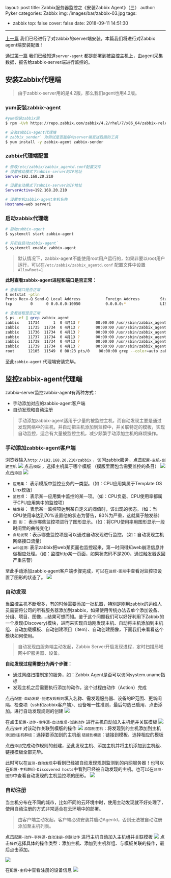 layout: post
title: Zabbix服务器监控之《安装Zabbix Agent》（三）
author: Pyker
categories: Zabbix
img: /images/bar/zabbix-03.jpg
tags:
  - zabbix
top: false
cover: false
date: 2018-09-11 14:51:30
---
[上一篇](https://www.ipyker.com/2018/09/11/zabbix-server/) 我们已经进行了对zabbix的server端安装，本篇我们将进行对Zabbix agent端安装配置！

通过[第一篇](https://www.ipyker.com/2018/09/11/zabbix-summarize/) 我们已经知道`server-agent` 都是部署到被监控主机上，由agent采集数据，报告给zabbix-server端进行监控的。
## 安装Zabbix代理端
>由于zabbix-server用的是4.2版，那么我们agent也用4.2版。

### yum安装zabbix-agent
```bash
#yum安装zabbix源
$ rpm -Uvh https://repo.zabbix.com/zabbix/4.2/rhel/7/x86_64/zabbix-release-4.2-1.el7.noarch.rpm

# 安装zabbix-agent代理端
# zabbix_sender` 为测试是否能够向server端发送数据的工具
$ yum install -y zabbix-agent zabbix-sender
```
### zabbix代理端配置
```bash
# 修改/etc/zabbix/zabbix_agentd.conf配置文件
# 设置被动模式下zabbix-server的IP地址
Server=192.168.20.210

# 设置主动模式下zabbix-server的IP地址
ServerActive=192.168.20.210

# 设置本机zabbix-agent主机名称
Hostname=web server1
```
### 启动zabbix代理端
```bash
# 启动zabbix-agent
$ systemctl start zabbix-agent

# 开机自启动zabbix-agent`
$ systemctl enable zabbix-agent
```
>默认情况下，zabbix-agent不能使用root用户运行的，如果非要以root用户运行，可以在`/etc/zabbix/zabbix_agentd.conf` 配置文件中设置`AllowRoot=1` 

**此时查看zabbix-agent进程和端口是否正常：**
```bash
# 查看端口是否正常
$ netstat -ptln
Proto Recv-Q Send-Q Local Address           Foreign Address         State       PID/Program name    
tcp        0      0 0.0.0.0:10050           0.0.0.0:*               LISTEN      11734/zabbix_agentd 

# 查看进程是否正常
$ ps -ef | grep zabbix_agent
zabbix    11734      1  0 4月13 ?       00:00:00 /usr/sbin/zabbix_agentd -c /etc/zabbix/zabbix_agentd.conf
zabbix    11735  11734  0 4月13 ?       00:00:00 /usr/sbin/zabbix_agentd: collector [idle 1 sec]
zabbix    11736  11734  0 4月13 ?       00:00:00 /usr/sbin/zabbix_agentd: listener #1 [waiting for connection]
zabbix    11737  11734  0 4月13 ?       00:00:00 /usr/sbin/zabbix_agentd: listener #2 [waiting for connection]
zabbix    11738  11734  0 4月13 ?       00:00:00 /usr/sbin/zabbix_agentd: listener #3 [waiting for connection]
zabbix    11739  11734  0 4月13 ?       00:00:00 /usr/sbin/zabbix_agentd: active checks #1 [idle 1 sec]
root      12105  11549  0 00:23 pts/0    00:00:00 grep --color=auto zabbix_agent
```

至此`zabbix-agent` 代理端安装完毕。
## 监控zabbix-agent代理端
zabbix-server监控zabbix-agent有两种方式：
* 手动添加对应的zabbix-agent客户端
* 自动发现和自动注册

>手动添加zabbix-agent适用于少量的被监控主机，而自动发现主要是通过发现网络中的主机，并自动把主机添加到监控中，并关联特定的模板，实现自动监控，适合有大量被监控主机，减少频繁手动添加主机的麻烦操作。

### 手动添加zabbix-agent客户端
浏览器输入`http://192.168.20.210/zabbix` ，访问zabbix服务，点击`配置-主机-创建主机` 
![](/images/pic/zabbix/zabbix-config010.png)
点击`模版` ，选择主机属于哪个模版 （模版里面包含需要监控的条目）
![](/images/pic/zabbix/zabbix-config011.png)
点击`添加`
![](/images/pic/zabbix/zabbix-config012.png)
* `应用集`：  表示模版中监控业务的一类型。（如：CPU应用集属于Template OS Linx模版）
* `监控项`：  表示某一应用集中监控的某一项。（如：CPU负载、CPU使用率都属于CPU应用集中的监控项）
* `触发器`：  表示某一监控项达到某自定义的阀值时，该出现的状态。（如：当CPU使用率达到70%设置他的状态为警告，80%为严重，这就属于触发器）
* `图 形`：   表示哪些监控项进行了图形显示。（如：将CPU使用率用图形显示一段时间里的曲线变化）
* `自动发现`：表示哪些监控项是可以通过自动发现进行监控。（如：自动发现主机网络接口流量）
* `web监测`:  表示zabbix把web某页面也监控起来，第一时间得知web崩溃信息并做相应处理。（如：监控http某一页面，如果状态码不是200，通过触发器返回严重告警）

至此手动添加zabbix-agent客户端步骤完成，可以在`监控-图形`中查看对监控项设置了图形的状态了。
![](/images/pic/zabbix/zabbix-config013.png)

### 自动发现
当监控主机不断增多，有的时候需要添加一批机器，特别是刚用zabbix的运维人员需要将公司的所有服务器添加到zabbix，如果使用传统办法去单个添加设备、分组、项目、图像…..结果可想而知。鉴于这个问题我们可以好好利用下Zabbix的一个发现(Discovery)模块，进而来实现自动刚发现主机、自动将主机添加到主机组、自动加载模板、自动创建项目（item）、自动创建图像，下面我们来看看这个模块如何使用。
>自动发现由服务端主动发起，Zabbix Server开启发现进程，定时扫描局域网中IP服务器、设备。

**自动发现过程需要分为两个步骤：**
* 通过网络扫描制定的服务，如：Zabbix Agent是否可以访问system.uname指标
* 发现主机之后需要执行添加的动作，这个过程由动作（Action）完成

点击`配置-自动发现-创建发现规则`填入名称、需发现服务器、设备的IP范围、更新间隔、检查项（ssh和zabbix客户端）、设备唯一性准则，最后勾选已启用、点击添加。进行自动发现规则的创建
![](/images/pic/zabbix/zabbix-config014.png)

在点击`配置-动作-事件源-自动发现-创建动作` 进行主机自动加入主机组并关联模板
![](/images/pic/zabbix/zabbix-config015.png)
点击`操作` 对该动作关联到模版的操作
![](/images/pic/zabbix/zabbix-config016.png)
`添加到主机`：将发现到的主机添加到主机
`添加到主机群组`：选择要添加到的主机组 
`链接到模版`：链接到模板、选择相应的模板 

点击`添加`完成动作规则的创建，至此发现主机、添加主机并将主机添加到主机组、链接模板全部完毕。

此时可以在`监测-自动发现`中看到已经被自动发现规则监测到的内网服务器！也可以在`配置-主机群组-Discovered hosts`中看到已经被自动发现的主机。也可以在`监测-图形`中查看自动发现的主机监控项的图形。
![](/images/pic/zabbix/zabbix-config017.png)
### 自动注册
当主机分布在不同的城市，比如不同的云环境中时，使用主动发现就不好处理了，使用自动注册的方式非常适合在云环境中的部署。
>由客户端主动发起，客户端必须安装并启动Agentd，否则无法被自动注册添加至主机列表。

点击`配置-动作-事件源-自动注册-创建动作` 进行主机自动加入主机组并关联模板
![](/images/pic/zabbix/zabbix-config018.png)
点击`操作`选择具体的操作类型：添加主机、添加到主机群组、与模板关联的操作，最后点击添加。

![](/images/pic/zabbix/zabbix-config019.png)

在`配置-主机`中查看注册的设备信息
![](/images/pic/zabbix/zabbix-config020.png)